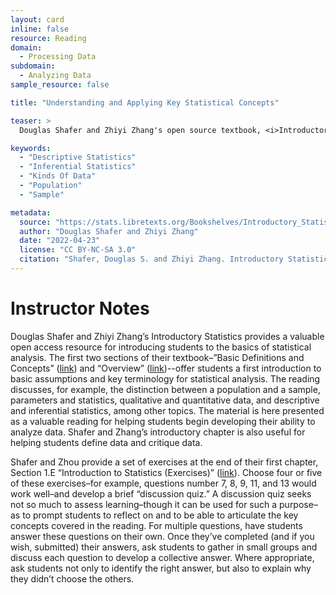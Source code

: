 ```yaml
---
layout: card
inline: false
resource: Reading
domain:
  - Processing Data
subdomain:
  - Analyzing Data
sample_resource: false

title: "Understanding and Applying Key Statistical Concepts"

teaser: >
  Douglas Shafer and Zhiyi Zhang's open source textbook, <i>Introductory Statistics</i>, provides in its opening chapter a basic introduction to some of the key concepts and terms that form the basis of statistical analysis.  The resource provides an opportunity for students to begin developing a basic understanding of how statisticians view the world and produce knowledge about the world.

keywords:
  - "Descriptive Statistics"
  - "Inferential Statistics"
  - "Kinds Of Data"
  - "Population"
  - "Sample"

metadata:
  source: "https://stats.libretexts.org/Bookshelves/Introductory_Statistics/Introductory_Statistics_(Shafer_and_Zhang)/01%3A_Introduction_to_Statistics"
  author: "Douglas Shafer and Zhiyi Zhang"
  date: "2022-04-23"
  license: "CC BY-NC-SA 3.0"
  citation: "Shafer, Douglas S. and Zhiyi Zhang. Introductory Statistics.  Statistics LibreTexts, 2022. Statistics Libre Texts, stats.libretexts.org/Bookshelves/Introductory_Statistics/Introductory_Statistics_(Shafer_and_Zhang)."
---
```

# Instructor Notes

Douglas Shafer and Zhiyi Zhang’s Introductory Statistics provides a valuable open access resource for introducing students to the basics of statistical analysis.  The first two sections of their textbook–”Basic Definitions and Concepts” ([link](https://stats.libretexts.org/Bookshelves/Introductory_Statistics/Introductory_Statistics_(Shafer_and_Zhang)/01%3A_Introduction_to_Statistics/1.01%3A_Basic_Definitions_and_Concepts)) and “Overview” ([link](https://stats.libretexts.org/Bookshelves/Introductory_Statistics/Introductory_Statistics_(Shafer_and_Zhang)/01%3A_Introduction_to_Statistics/1.02%3A_Overview))--offer students a first introduction to basic assumptions and key terminology for statistical analysis.  The reading discusses, for example, the distinction between a population and a sample, parameters and statistics, qualitative and quantitative data, and descriptive and inferential statistics, among other topics.  The material is here presented as a valuable reading for helping students begin developing their ability to analyze data.  Shafer and Zhang’s introductory chapter is also useful for helping students define data and critique data. 

Shafer and Zhou provide a set of exercises at the end of their first chapter, Section 1.E “Introduction to Statistics (Exercises)” ([link](https://stats.libretexts.org/Bookshelves/Introductory_Statistics/Introductory_Statistics_(Shafer_and_Zhang)/01%3A_Introduction_to_Statistics/1.E%3A_Introduction_to_Statistics_(Exercises))).  Choose four or five of these exercises–for example, questions number 7, 8, 9, 11, and 13 would work well–and develop a brief “discussion quiz.”  A discussion quiz seeks not so much to assess learning–though it can be used for such a purpose–as to prompt students to reflect on and to be able to articulate the key concepts covered in the reading.  For multiple questions, have students answer these questions on their own.  Once they’ve completed (and if you wish, submitted) their answers, ask students to gather in small groups and discuss each question to develop a collective answer.  Where appropriate, ask students not only to identify the right answer, but also to explain why they didn’t choose the others.

